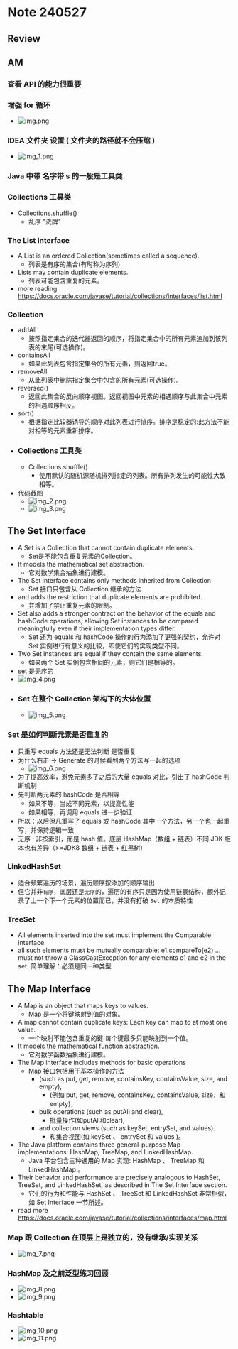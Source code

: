 # Note 240527
## Review

## AM
### 查看 API 的能力很重要

### 增强 for 循环
- ![img.png](img.png)

### IDEA 文件夹 设置 ( 文件夹的路径就不会压缩 )
- ![img_1.png](img_1.png)

### Java 中带 名字带 s 的一般是工具类

### Collections 工具类
- Collections.shuffle()
  - 乱序 "洗牌"

### The List Interface
- A List is an ordered Collection(sometimes called a sequence).
  - 列表是有序的集合(有时称为序列)
- Lists may contain duplicate elements.
  - 列表可能包含重复的元素。
- more reading https://docs.oracle.com/javase/tutorial/collections/interfaces/list.html

### Collection
- addAll
  - 按照指定集合的迭代器返回的顺序，将指定集合中的所有元素追加到该列表的末尾(可选操作)。
- containsAll
  - 如果此列表包含指定集合的所有元素，则返回true。
- removeAll
  - 从此列表中删除指定集合中包含的所有元素(可选操作)。
- reversed()
  - 返回此集合的反向顺序视图。返回视图中元素的相遇顺序与此集合中元素的相遇顺序相反。
- sort()
  - 根据指定比较器诱导的顺序对此列表进行排序。排序是稳定的:此方法不能对相等的元素重新排序。
- ### Collections 工具类
  - Collections.shuffle()
    - 使用默认的随机源随机排列指定的列表。所有排列发生的可能性大致相等。
- 代码截图
  - ![img_2.png](img_2.png)
  - ![img_3.png](img_3.png)

## The Set Interface
- A Set is a Collection that cannot contain duplicate elements.
  - Set是不能包含重复元素的Collection。
- It models the mathematical set abstraction.
  - 它对数学集合抽象进行建模。
- The Set interface contains only methods inherited from Collection
  - Set 接口只包含从 Collection 继承的方法
- and adds the restriction that duplicate elements are prohibited.
  - 并增加了禁止重复元素的限制。
- Set also adds a stronger contract on the behavior of the equals and hashCode operations, allowing Set instances to be compared meaningfully even if their implementation types differ.
  - Set 还为 equals 和 hashCode 操作的行为添加了更强的契约，允许对 Set 实例进行有意义的比较，即使它们的实现类型不同。
- Two Set instances are equal if they contain the same elements.
  - 如果两个 Set 实例包含相同的元素，则它们是相等的。
- set 是无序的
- ![img_4.png](img_4.png)
- ### Set 在整个 Collection 架构下的大体位置
  - ![img_5.png](img_5.png)

### Set 是如何判断元素是否重复的
- 只重写 equals 方法还是无法判断 是否重复
- 为什么右击 -> Generate 的时候看到两个方法写一起的选项
  - ![img_6.png](img_6.png)
- 为了提高效率，避免元素多了之后的大量 equals 对比，引出了 hashCode 判断机制
- 先判断两元素的 hashCode 是否相等
  - 如果不等，当成不同元素，以提高性能
  - 如果相等，再调用 equals 进一步验证
- 所以：以后但凡重写了 equals 或 hashCode 其中一个方法，另一个也一起重写，并保持逻辑一致
- 无序 : 非按索引，而是 hash 值。底层 HashMap（数组 + 链表）不同 JDK 版本也有差异（>=JDK8 数组 + 链表 + 红黑树）

### LinkedHashSet
- 适合频繁遍历的场景，遍历顺序按添加的顺序输出
- 但它并非`有序`，底层还是`无序`的，遍历的有序只是因为使用链表结构，额外记录了上一个下一个元素的位置而已，并没有打破 `Set` 的本质特性

### TreeSet
- All elements inserted into the set must implement the Comparable interface.
- all such elements must be mutually comparable: e1.compareTo(e2) ...
  must not throw a ClassCastException for any elements e1 and e2 in the set.
  简单理解：必须是同一种类型

## The Map Interface
- A Map is an object that maps keys to values.
  - Map 是一个将键映射到值的对象。
- A map cannot contain duplicate keys: Each key can map to at most one value.
  - 一个映射不能包含重复的键:每个键最多只能映射到一个值。
- It models the mathematical function abstraction.
  - 它对数学函数抽象进行建模。
- The Map interface includes methods for basic operations
  - Map 接口包括用于基本操作的方法
    - (such as put, get, remove, containsKey, containsValue, size, and empty),
      - (例如 put, get, remove, containsKey, containsValue, size，和empty)，
    - bulk operations (such as putAll and clear),
      - 批量操作(如putAll和clear);
    - and collection views (such as keySet, entrySet, and values).
      - 和集合视图(如 keySet 、 entrySet 和 values )。
- The Java platform contains three general-purpose Map implementations: HashMap, TreeMap, and LinkedHashMap.
  - Java 平台包含三种通用的 Map 实现: HashMap 、 TreeMap 和 LinkedHashMap 。
- Their behavior and performance are precisely analogous to HashSet, TreeSet, and LinkedHashSet, as described in The Set Interface section.
  - 它们的行为和性能与 HashSet 、 TreeSet 和 LinkedHashSet 非常相似，如 Set Interface 一节所述。
- read more https://docs.oracle.com/javase/tutorial/collections/interfaces/map.html

### Map 跟 Collection 在顶层上是独立的，没有继承/实现关系
- ![img_7.png](img_7.png)

### HashMap 及之前泛型练习回顾
- ![img_8.png](img_8.png)
- ![img_9.png](img_9.png)

### Hashtable
- ![img_10.png](img_10.png)
- ![img_11.png](img_11.png)